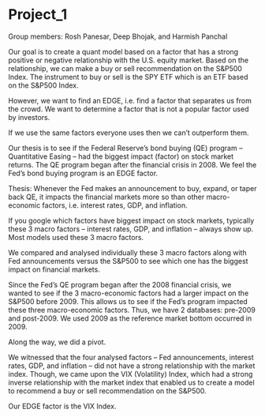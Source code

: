 # Project_1
 
Group members: Rosh Panesar, Deep Bhojak, and Harmish Panchal

Our goal is to create a quant model based on a factor that has a strong positive or negative relationship with the U.S. equity market. Based on the relationship, we can make a buy or sell recommendation on the S&P500 Index. The instrument to buy or sell is the SPY ETF which is an ETF based on the S&P500 Index. 

However, we want to find an EDGE, i.e. find a factor that separates us from the crowd. We want to determine a factor that is not a popular factor used by investors.

If we use the same factors everyone uses then we can’t outperform them.

Our thesis is to see if the Federal Reserve’s bond buying (QE) program – Quantitative Easing – had the biggest impact (factor) on stock market returns. The QE program began after the financial crisis in 2008. We feel the Fed’s bond buying program is an EDGE factor.

Thesis: Whenever the Fed makes an announcement to buy, expand, or taper back QE, it impacts the financial markets more so than other macro-economic factors, i.e. interest rates, GDP, and inflation. 

If you google which factors have biggest impact on stock markets, typically these 3 macro factors – interest rates, GDP, and inflation – always show up. Most models used these 3 macro factors.

We compared and analysed individually these 3 macro factors along with Fed announcements versus the S&P500 to see which one has the biggest impact on financial markets.

Since the Fed’s QE program began after the 2008 financial crisis, we wanted to see if the 3 macro-economic factors had a larger impact on the S&P500 before 2009. This allows us to see if the Fed’s program impacted these three macro-economic factors. Thus, we have 2 databases: pre-2009 and post-2009. We used 2009 as the reference market bottom occurred in 2009.

Along the way, we did a pivot. 

We witnessed that the four analysed factors – Fed announcements, interest rates, GDP, and inflation – did not have a strong relationship with the market index. Though, we came upon the VIX (Volatility) Index, which had a strong inverse relationship with the market index that enabled us to create a model to recommend a buy or sell recommendation on the S&P500. 

Our EDGE factor is the VIX Index.

